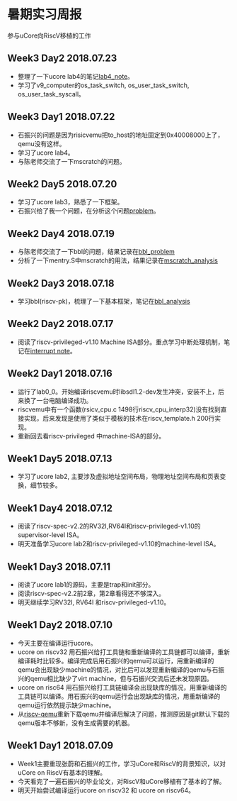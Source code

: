 # 暑期实习周报
参与uCore向RiscV移植的工作

## Week3 Day2 2018.07.23
- 整理了一下ucore lab4的笔记[lab4_note](https://github.com/deltavoid/ucore_os_lab/blob/riscv32-priv-1.10-dev/docs-zqy/ucore/lab4_note.txt)。
- 学习了v9_computer的os_task_switch, os_user_task_switch, os_user_task_syscall。

## Week3 Day1 2018.07.22
- 石振兴的问题是因为risicvemu把to_host的地址固定到0x40008000上了，qemu没有这样。
- 学习了ucore lab4。
- 与陈老师交流了一下mscratch的问题。

## Week2 Day5 2018.07.20
- 学习了ucore lab3，熟悉了一下框架。
- 石振兴给了我一个问题，在分析这个问题[problem](https://github.com/shzhxh/ucore_os_lab/tree/riscv32-priv-1.10/labcodes_answer/lab0_0)。

## Week2 Day4 2018.07.19
- 与陈老师交流了一下bbl的问题，结果记录在[bbl_problem](https://github.com/deltavoid/ucore_os_lab/blob/riscv32-priv-1.10-dev/docs-zqy/bbl/bbl_problem.txt)
- 分析了一下mentry.S中mscratch的用法，结果记录在[mscratch_analysis](https://github.com/deltavoid/ucore_os_lab/blob/riscv32-priv-1.10-dev/docs-zqy/bbl/mscratch.txt)

## Week2 Day3 2018.07.18
- 学习bbl(riscv-pk)，梳理了一下基本框架，笔记在[bbl_analysis](https://github.com/deltavoid/ucore_os_lab/blob/riscv32-priv-1.10-dev/docs-zqy/bbl_analysis.txt)

## Week2 Day2 2018.07.17
- 阅读了riscv-privileged-v1.10 Machine ISA部分。重点学习中断处理机制，笔记在[interrupt note](https://github.com/deltavoid/UcoreOnRiscv/blob/master/Reference/riscv/riscv-privileged-v1.10_interrupt_note.txt)。

## Week2 Day1 2018.07.16
- 运行了lab0_0。开始编译riscvemu时libsdl1.2-dev发生冲突，安装不上，后来换了一台电脑编译成功。
- riscvemu中有一个函数(rsicv_cpu.c 1498行riscv_cpu_interp32)没有找到直接实现，后来发现是使用了类似于模板的技术在riscv_template.h 200行实现。
- 重新回去看riscv-privileged 中machine-ISA的部分。

## Week1 Day5 2018.07.13
- 学习了ucore lab2, 主要涉及虚拟地址空间布局，物理地址空间布局和页表变换，细节较多。

## Week1 Day4 2018.07.12
- 阅读了riscv-spec-v2.2的RV32I,RV64I和riscv-privileged-v1.10的supervisor-level ISA。
- 明天准备学习ucore lab2和riscv-privileged-v1.10的machine-level ISA。

## Week1 Day3 2018.07.11
- 阅读了ucore lab1的源码，主要是trap和init部分。
- 阅读riscv-spec-v2.2前2章，第2章看得还不够深入。
- 明天继续学习RV32I, RV64I 和riscv-privileged-v1.10。

## Week1 Day2 2018.07.10
- 今天主要在编译运行ucore。
- ucore on riscv32 用石振兴给打工具链和重新编译的工具链都可以编译，重新编译耗时比较多。编译完成后用石振兴的qemu可以运行，用重新编译的qemu会出现缺少machine的情况，对比后可以发现重新编译的qemu与石振兴的qemu相比缺少了virt machine，但与石振兴交流后还未发现原因。
- ucore on risc64 用石振兴给打工具链编译会出现缺库的情况，用重新编译的工具链可以编译。用石振兴的qemu运行会出现缺库的情况，用重新编译的qemu运行依然提示缺少machine。
- 从[riscv-qemu](https://github.com/riscv/riscv-qemu/wiki)重新下载qemu并编译后解决了问题，推测原因是git默认下载的qemu版本不够新，没有生成需要的机器。


## Week1 Day1 2018.07.09
- Week1主要重现张蔚和石振兴的工作，学习uCore和RiscV的背景知识，以对uCore on RiscV有基本的理解。
- 今天看完了一遍石振兴的毕业论文，对RiscV和uCore移植有了基本的了解。
- 明天开始尝试编译运行ucore on riscv32 和 ucore on riscv64。
